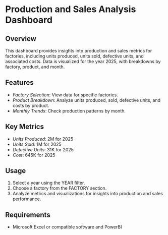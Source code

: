 # Production and Sales Analysis Dashboard

## Overview
This dashboard provides insights into production and sales metrics for factories, including units produced, units sold, defective units, and associated costs. Data is visualized for the year 2025, with breakdowns by factory, product, and month.

## Features
- *Factory Selection*: View data for specific factories.
- *Product Breakdown*: Analyze units produced, sold, defective units, and costs by product.
- *Monthly Trends*: Check production patterns by month.

## Key Metrics
- *Units Produced*: 2M for 2025
- *Units Sold*: 1M for 2025
- *Defective Units*: 31K for 2025
- *Cost*: 645K for 2025

## Usage
1. Select a year using the YEAR filter.
2. Choose a factory from the FACTORY section.
3. Analyze metrics and visualizations for insights into production and sales performance.

## Requirements
- Microsoft Excel or compatible software and PowerBI
